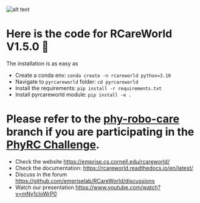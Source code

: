 ![alt text](rcareworld.png)
# Here is the code for RCareWorld V1.5.0 🦾
The installation is as easy as
- Create a conda env: `conda create -n rcareworld python=3.10`
- Navigate to `pyrcareworld` folder: `cd pyrcareworld`
- Install the requirements: `pip install -r requirements.txt`
- Install pyrcareworld module: `pip install -e .`
# Please refer to the [phy-robo-care](https://github.com/empriselab/RCareWorld/tree/phy-robo-care) branch if you are participating in the [PhyRC Challenge](https://emprise.cs.cornell.edu/rcareworld/challenge/).
- Check the website https://emprise.cs.cornell.edu/rcareworld/
- Check the documentation: https://rcareworld.readthedocs.io/en/latest/
- Discuss in the forum https://github.com/empriselab/RCareWorld/discussions
- Watch our presentation https://www.youtube.com/watch?v=mNy1cloWrP0
